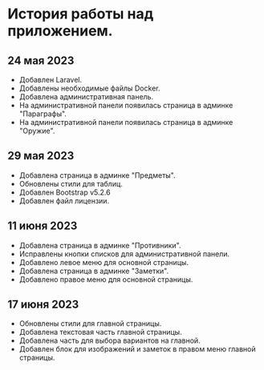 История работы над приложением.
===

24 мая 2023
---
- Добавлен Laravel.
- Добавлены необходимые файлы Docker.
- Добавлена административная панель.
- На административной панели появилась страница в админке "Параграфы".
- На административной панели появилась страница в админке "Оружие".

29 мая 2023
---
- Добавлена страница в админке "Предметы".
- Обновлены стили для таблиц.
- Добавлен Bootstrap v5.2.6
- Добавлен файл лицензии.

11 июня 2023
---
- Добавлена страница в админке "Противники".
- Исправлены кнопки списков для административной панели.
- Добавлено левое меню для основной страницы.
- Добавлена страница в админке "Заметки".
- Добавлено правое меню для основной страницы.

17 июня 2023
---
- Обновлены стили для главной страницы.
- Добавлена текстовая часть главной страницы.
- Добавлена часть для выбора вариантов на главной.
- Добавлен блок для изображений и заметок в правом меню главной страницы.



